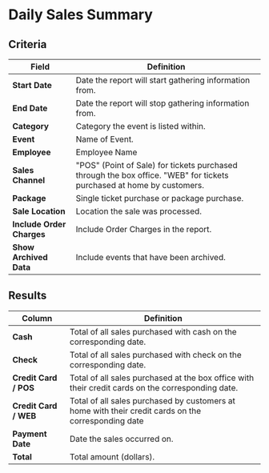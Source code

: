 # Daily Sales Summary

## Criteria

| **Field** | **Definition** |
| --- | --- |
| **Start Date** | Date the report will start gathering information from. |
| **End Date** | Date the report will stop gathering information from. |
| **Category** | Category the event is listed within. |
| **Event** |Name of Event.|
| **Employee** | Employee Name |
| **Sales Channel** | "POS" (Point of Sale) for tickets purchased through the box office. "WEB" for tickets purchased at home by customers. |
| **Package** | Single ticket purchase or package purchase. |
| **Sale Location** | Location the sale was processed. |
| **Include Order Charges** | Include Order Charges in the report. |
| **Show Archived Data** | Include events that have been archived. |

## Results

| **Column** | **Definition** |
| --- | --- |
| **Cash** | Total of all sales purchased with cash on the corresponding date. |
| **Check** | Total of all sales purchased with check on the corresponding date. |
| **Credit Card / POS** | Total of all sales purchased at the box office with their credit cards on the corresponding date. |
| **Credit Card / WEB** | Total of all sales purchased by customers at home with their credit cards on the corresponding date |
| **Payment Date** | Date the sales occurred on.  |
| **Total** | Total amount (dollars). |

